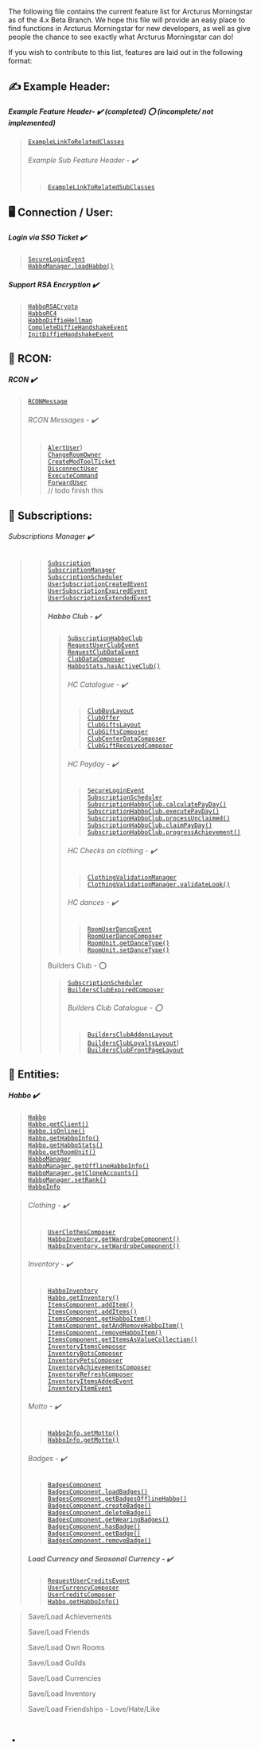 

The following file contains the current feature list for Arcturus Morningstar as of the 4.x Beta Branch. 
We hope this file will provide an easy place to find functions in Arcturus Morningstar for new developers, as well as give people the chance to see exactly what Arcturus Morningstar can do!

If you wish to contribute to this list, features are laid out in the following format:



## ✍️ Example Header:

##### Example Feature Header- ✔️ (completed) ⭕ (incomplete/ not implemented)

> [`ExampleLinkToRelatedClasses`](https://google.com) 
>
> ###### Example Sub Feature Header - ✔️
>
> > [`ExampleLinkToRelatedSubClasses`](https://google.com) 





## 🖥️  Connection / User:

##### Login via SSO Ticket ✔️

> [`SecureLoginEvent`](https://git.krews.org/morningstar/Arcturus-Community/-/blob/dev/src/main/java/com/eu/habbo/messages/incoming/handshake/SecureLoginEvent.java)  
> [`HabboManager.loadHabbo()`](https://git.krews.org/morningstar/Arcturus-Community/-/blob/dev/src/main/java/com/eu/habbo/habbohotel/users/HabboManager.java#L104)

##### Support RSA Encryption ✔️

> [`HabboRSACrypto`](https://git.krews.org/morningstar/Arcturus-Community/-/blob/dev/src/main/java/com/eu/habbo/crypto/HabboRSACrypto.java)  
> [`HabboRC4`](https://git.krews.org/morningstar/Arcturus-Community/-/blob/dev/src/main/java/com/eu/habbo/crypto/HabboRC4.java)  
> [`HabboDiffieHellman`](https://git.krews.org/morningstar/Arcturus-Community/-/blob/dev/src/main/java/com/eu/habbo/crypto/HabboDiffieHellman.java)  
> [`CompleteDiffieHandshakeEvent`](https://git.krews.org/morningstar/Arcturus-Community/-/blob/dev/src/main/java/com/eu/habbo/messages/incoming/handshake/CompleteDiffieHandshakeEvent.java)  
> [`InitDiffieHandshakeEvent`](https://git.krews.org/morningstar/Arcturus-Community/-/blob/dev/src/main/java/com/eu/habbo/messages/incoming/handshake/InitDiffieHandshakeEvent.java)  



## 🧸 RCON:

##### RCON ✔️ 

> [`RCONMessage`](https://git.krews.org/morningstar/Arcturus-Community/-/blob/master/src/main/java/com/eu/habbo/messages/rcon/RCONMessage.java) 
>
> ###### RCON Messages - ✔️
>
> > [`AlertUser`](https://git.krews.org/morningstar/Arcturus-Community/-/blob/master/src/main/java/com/eu/habbo/messages/rcon/AlertUser.java))  
> > [`ChangeRoomOwner`](https://git.krews.org/morningstar/Arcturus-Community/-/blob/master/src/main/java/com/eu/habbo/messages/rcon/ChangeRoomOwner.java)  
> > [`CreateModToolTicket`](https://git.krews.org/morningstar/Arcturus-Community/-/blob/master/src/main/java/com/eu/habbo/messages/rcon/CreateModToolTicket.java)  
> > [`DisconnectUser`](https://git.krews.org/morningstar/Arcturus-Community/-/blob/master/src/main/java/com/eu/habbo/messages/rcon/DisconnectUser.java)  
> > [`ExecuteCommand`](https://git.krews.org/morningstar/Arcturus-Community/-/blob/master/src/main/java/com/eu/habbo/messages/rcon/ExecuteCommand.java)  
> > [`ForwardUser`](https://git.krews.org/morningstar/Arcturus-Community/-/blob/master/src/main/java/com/eu/habbo/messages/rcon/ForwardUser.java)  
> > // todo finish this

##### 

## 💠 Subscriptions:

###### Subscriptions Manager  ✔️

> > [`Subscription`](https://git.krews.org/morningstar/Arcturus-Community/-/blob/dev/src/main/java/com/eu/habbo/habbohotel/users/subscriptions/Subscription.java)  
> > [`SubscriptionManager`](https://git.krews.org/morningstar/Arcturus-Community/-/blob/dev/src/main/java/com/eu/habbo/habbohotel/users/subscriptions/SubscriptionManager.java)  
> > [`SubscriptionScheduler`](https://git.krews.org/morningstar/Arcturus-Community/-/blob/dev/src/main/java/com/eu/habbo/habbohotel/users/subscriptions/SubscriptionScheduler.java)  
> > [`UserSubscriptionCreatedEvent`](https://git.krews.org/morningstar/Arcturus-Community/-/blob/dev/src/main/java/com/eu/habbo/plugin/events/users/subscriptions/UserSubscriptionCreatedEvent.java)  
> > [`UserSubscriptionExpiredEvent`](https://git.krews.org/morningstar/Arcturus-Community/-/blob/dev/src/main/java/com/eu/habbo/plugin/events/users/subscriptions/UserSubscriptionExpiredEvent.java)  
> >  [`UserSubscriptionExtendedEvent`](https://git.krews.org/morningstar/Arcturus-Community/-/blob/master/src/main/java/com/eu/habbo/messages/rcon/RCONMessage.java) 
> >
> > ##### Habbo Club - ✔️ 
> >
> > > [`SubscriptionHabboClub`](https://git.krews.org/morningstar/Arcturus-Community/-/blob/dev/src/main/java/com/eu/habbo/habbohotel/users/subscriptions/SubscriptionHabboClub.java)  
> > > [`RequestUserClubEvent`](https://git.krews.org/morningstar/Arcturus-Community/-/blob/dev/src/main/java/com/eu/habbo/messages/incoming/users/RequestUserClubEvent.java)  
> > > [`RequestClubDataEvent`](https://git.krews.org/morningstar/Arcturus-Community/-/blob/dev/src/main/java/com/eu/habbo/messages/incoming/catalog/RequestClubDataEvent.java)  
> > > [`ClubDataComposer`](https://git.krews.org/morningstar/Arcturus-Community/-/blob/dev/src/main/java/com/eu/habbo/messages/outgoing/catalog/ClubDataComposer.java)  
> > > [`HabboStats.hasActiveClub()`](https://git.krews.org/morningstar/Arcturus-Community/-/blob/dev/src/main/java/com/eu/habbo/habbohotel/users/HabboStats.java#L555)
> > >
> > > ###### HC Catalogue - ✔️
> > >
> > > > [`ClubBuyLayout`](https://git.krews.org/morningstar/Arcturus-Community/-/blob/dev/src/main/java/com/eu/habbo/habbohotel/catalog/layouts/ClubBuyLayout.java)  
> > > > [`ClubOffer`](https://git.krews.org/morningstar/Arcturus-Community/-/blob/dev/src/main/java/com/eu/habbo/habbohotel/catalog/ClubOffer.java)  
> > > > [`ClubGiftsLayout`](https://git.krews.org/morningstar/Arcturus-Community/-/blob/dev/src/main/java/com/eu/habbo/habbohotel/catalog/layouts/ClubGiftsLayout.java)  
> > > > [`ClubGiftsComposer`](https://git.krews.org/morningstar/Arcturus-Community/-/blob/dev/src/main/java/com/eu/habbo/messages/outgoing/catalog/ClubGiftsComposer.java)  
> > > > [`ClubCenterDataComposer`](https://git.krews.org/morningstar/Arcturus-Community/-/blob/dev/src/main/java/com/eu/habbo/messages/outgoing/catalog/ClubCenterDataComposer.java)  
> > > > [`ClubGiftReceivedComposer`](https://git.krews.org/morningstar/Arcturus-Community/-/blob/dev/src/main/java/com/eu/habbo/messages/outgoing/users/ClubGiftReceivedComposer.java)  
> > >
> > > ###### HC Payday - ✔️
> > >
> > > > [`SecureLoginEvent`](https://git.krews.org/morningstar/Arcturus-Community/-/blob/dev/src/main/java/com/eu/habbo/messages/incoming/handshake/SecureLoginEvent.java#L202)  
> > > > [`SubscriptionScheduler`](https://git.krews.org/morningstar/Arcturus-Community/-/blob/dev/src/main/java/com/eu/habbo/habbohotel/users/subscriptions/SubscriptionScheduler.java)  
> > > > [`SubscriptionHabboClub.calculatePayDay()`](https://git.krews.org/morningstar/Arcturus-Community/-/blob/dev/src/main/java/com/eu/habbo/habbohotel/users/subscriptions/SubscriptionHabboClub.java#L184)  
> > > > [`SubscriptionHabboClub.executePayDay()`](https://git.krews.org/morningstar/Arcturus-Community/-/blob/dev/src/main/java/com/eu/habbo/habbohotel/users/subscriptions/SubscriptionHabboClub.java#L257)  
> > > > [`SubscriptionHabboClub.processUnclaimed()`](https://git.krews.org/morningstar/Arcturus-Community/-/blob/dev/src/main/java/com/eu/habbo/habbohotel/users/subscriptions/SubscriptionHabboClub.java#L316)  
> > > > [`SubscriptionHabboClub.claimPayDay()`](https://git.krews.org/morningstar/Arcturus-Community/-/blob/dev/src/main/java/com/eu/habbo/habbohotel/users/subscriptions/SubscriptionHabboClub.java#L368)  
> > > > [`SubscriptionHabboClub.progressAchievement()`](https://git.krews.org/morningstar/Arcturus-Community/-/blob/dev/src/main/java/com/eu/habbo/habbohotel/users/subscriptions/SubscriptionHabboClub.java#L419)
> > >
> > > ###### HC Checks on clothing - ✔️
> > >
> > > > [`ClothingValidationManager`](https://git.krews.org/morningstar/Arcturus-Community/-/blob/dev/src/main/java/com/eu/habbo/habbohotel/users/clothingvalidation/ClothingValidationManager.java)  
> > > > [`ClothingValidationManager.validateLook()`](https://git.krews.org/morningstar/Arcturus-Community/-/blob/dev/src/main/java/com/eu/habbo/habbohotel/users/clothingvalidation/ClothingValidationManager.java#L61)  
> > >
> > > ###### HC dances - ✔️
> > >  
> > > > [`RoomUserDanceEvent`](https://git.krews.org/morningstar/Arcturus-Community/-/blob/dev/src/main/java/com/eu/habbo/messages/incoming/rooms/users/RoomUserDanceEvent.java)  
> > > > [`RoomUserDanceComposer`](https://git.krews.org/morningstar/Arcturus-Community/-/blob/dev/src/main/java/com/eu/habbo/messages/outgoing/rooms/users/RoomUserDanceComposer.java)  
> > > > [`RoomUnit.getDanceType()`](https://git.krews.org/morningstar/Arcturus-Community/-/blob/dev/src/main/java/com/eu/habbo/habbohotel/rooms/RoomUnit.java#L456)  
> > > > [`RoomUnit.setDanceType()`](https://git.krews.org/morningstar/Arcturus-Community/-/blob/dev/src/main/java/com/eu/habbo/habbohotel/rooms/RoomUnit.java#L460)  
> >
> > Builders Club - ⭕
> >
> > > [`SubscriptionScheduler`](https://git.krews.org/morningstar/Arcturus-Community/-/blob/dev/src/main/java/com/eu/habbo/habbohotel/users/subscriptions/SubscriptionScheduler.java)  
> > > [`BuildersClubExpiredComposer`](https://git.krews.org/morningstar/Arcturus-Community/-/blob/dev/src/main/java/com/eu/habbo/messages/outgoing/unknown/BuildersClubExpiredComposer.java)
> > >
> > > ###### Builders Club Catalogue - ⭕
> > >
> > > > [`BuildersClubAddonsLayout`](https://git.krews.org/morningstar/Arcturus-Community/-/blob/dev/src/main/java/com/eu/habbo/habbohotel/catalog/layouts/BuildersClubAddonsLayout.java)  
> > > > [`BuildersClubLoyaltyLayout`](https://git.krews.org/morningstar/Arcturus-Community/-/blob/dev/src/main/java/com/eu/habbo/habbohotel/catalog/layouts/BuildersClubLoyaltyLayout.java))  
> > > > [`BuildersClubFrontPageLayout`](https://git.krews.org/morningstar/Arcturus-Community/-/blob/dev/src/main/java/com/eu/habbo/habbohotel/catalog/layouts/BuildersClubFrontPageLayout.java)  
> >
> > 



## 🤹 Entities:

##### Habbo   ✔️

> [`Habbo`](https://git.krews.org/morningstar/Arcturus-Community/-/blob/dev/src/main/java/com/eu/habbo/habbohotel/users/Habbo.java)  
> [`Habbo.getClient()`](https://git.krews.org/morningstar/Arcturus-Community/-/blob/dev/src/main/java/com/eu/habbo/habbohotel/users/Habbo.java#L110)  
> [`Habbo.isOnline()`](https://git.krews.org/morningstar/Arcturus-Community/-/blob/dev/src/main/java/com/eu/habbo/habbohotel/users/Habbo.java#L64)  
> [`Habbo.getHabboInfo()`](https://git.krews.org/morningstar/Arcturus-Community/-/blob/dev/src/main/java/com/eu/habbo/habbohotel/users/Habbo.java#L90)  
> [`Habbo.getHabboStats()`](https://git.krews.org/morningstar/Arcturus-Community/-/blob/dev/src/main/java/com/eu/habbo/habbohotel/users/Habbo.java#L94)  
> [`Habbo.getRoomUnit()`](https://git.krews.org/morningstar/Arcturus-Community/-/blob/dev/src/main/java/com/eu/habbo/habbohotel/users/Habbo.java#L102)  
> [`HabboManager`](https://git.krews.org/morningstar/Arcturus-Community/-/blob/dev/src/main/java/com/eu/habbo/habbohotel/users/HabboManager.java)  
> [`HabboManager.getOfflineHabboInfo()`](https://git.krews.org/morningstar/Arcturus-Community/-/blob/dev/src/main/java/com/eu/habbo/habbohotel/users/HabboManager.java#L47)  
> [`HabboManager.getCloneAccounts()`](https://git.krews.org/morningstar/Arcturus-Community/-/blob/dev/src/main/java/com/eu/habbo/habbohotel/users/HabboManager.java#L203)  
> [`HabboManager.setRank()`](https://git.krews.org/morningstar/Arcturus-Community/-/blob/dev/src/main/java/com/eu/habbo/habbohotel/users/HabboManager.java#L243)   
> [`HabboInfo`](https://git.krews.org/morningstar/Arcturus-Community/-/blob/dev/src/main/java/com/eu/habbo/habbohotel/users/HabboManager.java)  

> ###### Clothing - ✔️
>
>
> > [`UserClothesComposer`](https://git.krews.org/morningstar/Arcturus-Community/-/blob/dev/src/main/java/com/eu/habbo/messages/outgoing/users/UserClothesComposer.java)   
> > [`HabboInventory.getWardrobeComponent()`](https://git.krews.org/morningstar/Arcturus-Community/-/blob/dev/src/main/java/com/eu/habbo/habbohotel/users/HabboInventory.java#L67)   
> > [`HabboInventory.setWardrobeComponent()`](https://git.krews.org/morningstar/Arcturus-Community/-/blob/dev/src/main/java/com/eu/habbo/habbohotel/users/HabboInventory.java#L71)   
>
> ###### Inventory - ✔️
>
>
> > [`HabboInventory`](https://git.krews.org/morningstar/Arcturus-Community/-/blob/dev/src/main/java/com/eu/habbo/habbohotel/users/HabboInventory.java)   
> > [`Habbo.getInventory()`](https://git.krews.org/morningstar/Arcturus-Community/-/blob/dev/src/main/java/com/eu/habbo/habbohotel/users/Habbo.java#L98)   
> > [`ItemsComponent.addItem()`](https://git.krews.org/morningstar/Arcturus-Community/-/blob/dev/src/main/java/com/eu/habbo/habbohotel/users/inventory/ItemsComponent.java#L67)   
> > [`ItemsComponent.addItems()`](https://git.krews.org/morningstar/Arcturus-Community/-/blob/dev/src/main/java/com/eu/habbo/habbohotel/users/inventory/ItemsComponent.java#L82)   
> > [`ItemsComponent.getHabboItem()`](https://git.krews.org/morningstar/Arcturus-Community/-/blob/dev/src/main/java/com/eu/habbo/habbohotel/users/inventory/ItemsComponent.java#L99)   
> > [`ItemsComponent.getAndRemoveHabboItem()`](https://git.krews.org/morningstar/Arcturus-Community/-/blob/dev/src/main/java/com/eu/habbo/habbohotel/users/inventory/ItemsComponent.java#L103)   
> > [`ItemsComponent.removeHabboItem()`](https://git.krews.org/morningstar/Arcturus-Community/-/blob/dev/src/main/java/com/eu/habbo/habbohotel/users/inventory/ItemsComponent.java#L126)   
> > [`ItemsComponent.getItemsAsValueCollection()`](https://git.krews.org/morningstar/Arcturus-Community/-/blob/dev/src/main/java/com/eu/habbo/habbohotel/users/inventory/ItemsComponent.java#L141)   
> > [`InventoryItemsComposer`](https://git.krews.org/morningstar/Arcturus-Community/-/blob/dev/src/main/java/com/eu/habbo/habbohotel/users/HabboInfo.java#L265)   
> > [`InventoryBotsComposer`](https://git.krews.org/morningstar/Arcturus-Community/-/blob/dev/src/main/java/com/eu/habbo/messages/outgoing/inventory/InventoryBotsComposer.java)   
> > [`InventoryPetsComposer`](https://git.krews.org/morningstar/Arcturus-Community/-/blob/dev/src/main/java/com/eu/habbo/messages/outgoing/inventory/InventoryPetsComposer.java)   
> > [`InventoryAchievementsComposer`](https://git.krews.org/morningstar/Arcturus-Community/-/blob/dev/src/main/java/com/eu/habbo/messages/outgoing/inventory/InventoryAchievementsComposer.java)   
> > [`InventoryRefreshComposer`](https://git.krews.org/morningstar/Arcturus-Community/-/blob/dev/src/main/java/com/eu/habbo/messages/outgoing/inventory/InventoryRefreshComposer.java)   
> > [`InventoryItemsAddedEvent`](https://git.krews.org/morningstar/Arcturus-Community/-/blob/dev/src/main/java/com/eu/habbo/plugin/events/inventory/InventoryItemsAddedEvent.java)   
> > [`InventoryItemEvent`](https://git.krews.org/morningstar/Arcturus-Community/-/blob/dev/src/main/java/com/eu/habbo/plugin/events/inventory/InventoryItemEvent.java)   
>
>  ###### Motto - ✔️
>
>
> > [`HabboInfo.setMotto()`](https://git.krews.org/morningstar/Arcturus-Community/-/blob/dev/src/main/java/com/eu/habbo/habbohotel/users/HabboInfo.java#L269)   
> > [`HabboInfo.getMotto()`](https://git.krews.org/morningstar/Arcturus-Community/-/blob/dev/src/main/java/com/eu/habbo/habbohotel/users/HabboInfo.java#L265)   
>
> ###### Badges - ✔️
>
>
> > [`BadgesComponent`](https://git.krews.org/morningstar/Arcturus-Community/-/blob/dev/src/main/java/com/eu/habbo/habbohotel/users/inventory/BadgesComponent.java)   
> > [`BadgesComponent.loadBadges()`](https://git.krews.org/morningstar/Arcturus-Community/-/blob/dev/src/main/java/com/eu/habbo/habbohotel/users/inventory/BadgesComponent.java#L28)   
> > [`BadgesComponent.getBadgesOfflineHabbo()`](https://git.krews.org/morningstar/Arcturus-Community/-/blob/dev/src/main/java/com/eu/habbo/habbohotel/users/inventory/BadgesComponent.java#L75)   
> > [`BadgesComponent.createBadge()`](https://git.krews.org/morningstar/Arcturus-Community/-/blob/dev/src/main/java/com/eu/habbo/habbohotel/users/inventory/BadgesComponent.java#L90)   
> > [`BadgesComponent.deleteBadge()`](https://git.krews.org/morningstar/Arcturus-Community/-/blob/dev/src/main/java/com/eu/habbo/habbohotel/users/inventory/BadgesComponent.java#L113)   
> > [`BadgesComponent.getWearingBadges()`](https://git.krews.org/morningstar/Arcturus-Community/-/blob/dev/src/main/java/com/eu/habbo/habbohotel/users/inventory/BadgesComponent.java#L123)   
> > [`BadgesComponent.hasBadge()`](https://git.krews.org/morningstar/Arcturus-Community/-/blob/dev/src/main/java/com/eu/habbo/habbohotel/users/inventory/BadgesComponent.java#L147)   
> > [`BadgesComponent.getBadge()`](https://git.krews.org/morningstar/Arcturus-Community/-/blob/dev/src/main/java/com/eu/habbo/habbohotel/users/inventory/BadgesComponent.java#L151)   
> > [`BadgesComponent.removeBadge()`](https://git.krews.org/morningstar/Arcturus-Community/-/blob/dev/src/main/java/com/eu/habbo/habbohotel/users/inventory/BadgesComponent.java#L167)   
>
> ##### Load Currency and Seasonal Currency - ✔️
>
> > [`RequestUserCreditsEvent`](https://git.krews.org/morningstar/Arcturus-Community/-/blob/dev/src/main/java/com/eu/habbo/messages/incoming/users/RequestUserCreditsEvent.java)   
> > [`UserCurrencyComposer`](https://git.krews.org/morningstar/Arcturus-Community/-/blob/dev/src/main/java/com/eu/habbo/messages/outgoing/users/UserCurrencyComposer.java)    
> > [`UserCreditsComposer`](https://git.krews.org/morningstar/Arcturus-Community/-/blob/dev/src/main/java/com/eu/habbo/messages/outgoing/users/UserCreditsComposer.java)    
> > [`Habbo.getHabboInfo()`](https://git.krews.org/morningstar/Arcturus-Community/-/blob/dev/src/main/java/com/eu/habbo/habbohotel/users/Habbo.java#L90)    

> Save/Load Achievements
>
> Save/Load Friends
>
> Save/Load Own Rooms
>
> Save/Load Guilds
>
> Save/Load Currencies
>
> Save/Load Inventory
>
> Save/Load Friendships - Love/Hate/Like

​    

-
